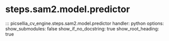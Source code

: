 # steps.sam2.model.predictor

::: picsellia_cv_engine.steps.sam2.model.predictor
    handler: python
    options:
        show_submodules: false
        show_if_no_docstring: true
        show_root_heading: true

